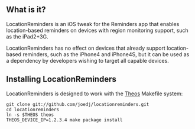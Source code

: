 What is it?
-----------

LocationReminders is an iOS tweak for the Reminders app that enables location-based reminders on devices with region monitoring support, such as the iPad2+3G.

LocationReminders has no effect on devices that already support location-based reminders, such as the iPhone4 and iPhone4S, but it can be used as a dependency by developers wishing to target all capable devices.


Installing LocationReminders
----------------------------

LocationReminders is designed to work with the [Theos](https://github.com/DHowett/theos) Makefile system:

    git clone git://github.com/joedj/locationreminders.git
    cd locationreminders
    ln -s $THEOS theos
    THEOS_DEVICE_IP=1.2.3.4 make package install
